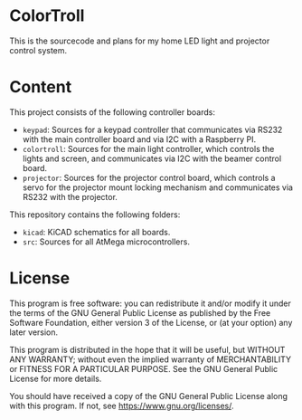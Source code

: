 ColorTroll
==========

This is the sourcecode and plans for my home LED light and projector control system.

Content
=======

This project consists of the following controller boards:
- `keypad`: Sources for a keypad controller that communicates via RS232 with the main controller board and via I2C with a Raspberry PI.
- `colortroll`: Sources for the main light controller, which controls the lights and screen, and communicates via I2C with the beamer control board.
- `projector`: Sources for the projector control board, which controls a servo for the projector mount locking mechanism and communicates via RS232 with the projector.

This repository contains the following folders:
- `kicad`: KiCAD schematics for all boards.
- `src`: Sources for all AtMega microcontrollers.

License
=======

This program is free software: you can redistribute it and/or modify
it under the terms of the GNU General Public License as published by
the Free Software Foundation, either version 3 of the License, or
(at your option) any later version.

This program is distributed in the hope that it will be useful,
but WITHOUT ANY WARRANTY; without even the implied warranty of
MERCHANTABILITY or FITNESS FOR A PARTICULAR PURPOSE.  See the
GNU General Public License for more details.

You should have received a copy of the GNU General Public License
along with this program.  If not, see <https://www.gnu.org/licenses/>.
